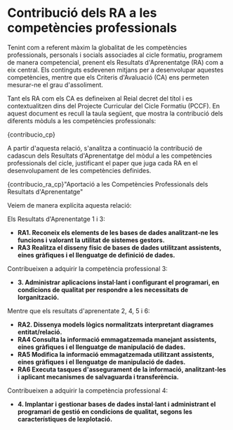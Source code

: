 # Contribució dels RA a les competències professionals

<!-- 
De la guía:
-->

Tenint com a referent màxim la globalitat de les competències professionals, personals i socials associades al cicle formatiu, programem de manera competencial, prenent els Resultats d'Aprenentatge (RA) com a eix central. Els continguts esdevenen mitjans per a desenvolupar aquestes competències, mentre que els Criteris d'Avaluació (CA) ens permeten mesurar-ne el grau d'assoliment.

Tant els RA com els CA es defineixen al Reial decret del títol i es contextualitzen dins del Projecte Curricular del Cicle Formatiu (PCCF). En aquest document es recull la taula següent, que mostra la contribució dels diferents mòduls a les competències professionals:

<!-- Aquesta taula és la mateixa que utilitzem al PCCF -->

{contribucio_cp}

A partir d'aquesta relació, s'analitza a continuació la contribució de cadascun dels Resultats d'Aprenentatge del mòdul a les competències professionals del cicle, justificant el paper que juga cada RA en el desenvolupament de les competències definides.

<!-- Aquesta informació la tenim al RD del títol, concretament en la descripció de cada mòdul quan diu: "La formación del módulo contribuye a alcanzar los objetivos generales ... del ciclo formativo y las competencias .... del título". (són estes últimes les que ens interessen, però centrant-nos només en les que són competències professionals -les primeres-) -->

{contribucio_ra_cp}"Aportació a les Competències Professionals dels Resultats d'Aprenentatge"

Veiem de manera explícita aquesta relació:

Els Resultats d'Aprenentatge 1 i 3:

* **RA1. Reconeix els elements de les bases de dades analitzant-ne les funcions i valorant la utilitat de sistemes gestors.**
* **RA3	Realitza el disseny físic de bases de dades utilitzant assistents, eines gràfiques i el llenguatge de definició de dades.**

Contribueixen a adquirir la competència professional 3:

* **3. Administrar aplicacions instal·lant i configurant el programari, en condicions de qualitat per respondre a les necessitats de lorganització.**

Mentre que els resultats d'aprenentate 2, 4, 5 i 6:

* **RA2. Dissenya models lògics normalitzats interpretant diagrames entitat/relació.**
* **RA4	Consulta la informació emmagatzemada manejant assistents, eines gràfiques i el llenguatge de manipulació de dades.**
* **RA5	Modifica la informació emmagatzemada utilitzant assistents, eines gràfiques i el llenguatge de manipulació de dades.**
* **RA6	Executa tasques d'assegurament de la informació, analitzant-les i aplicant mecanismes de salvaguarda i transferència.**

Contribueixen a adquirir la competència professional 4:

* **4. Implantar i gestionar bases de dades instal·lant i administrant el programari de gestió en condicions de qualitat, segons les característiques de lexplotació.**